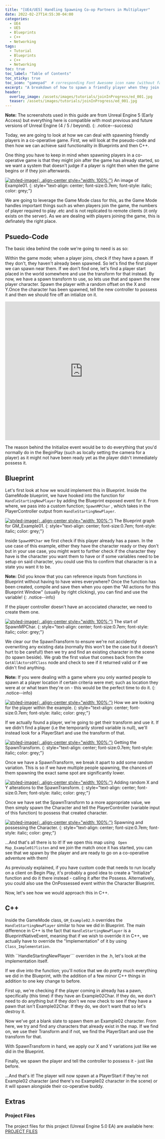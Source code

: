```yaml
---
title: "[UE4/UE5] Handling Spawning Co-op Partners in Multiplayer"
date: 2022-02-27T14:55:30-04:00
categories:
  - UE4
  - UE5
  - Blueprints
  - C++
  - Networking
tags:
  - Tutorial
  - Blueprints
  - C++
  - Networking
toc: true
toc_label: "Table of Contents"
toc_sticky: true
toc_icon: "gamepad"  # corresponding Font Awesome icon name (without fa prefix)
excerpt: "A breakdown of how to spawn a friendly player when they join a session in progress in a co-operative Unreal Engine game."
header:
  overlay_image: /assets/images/tutorials/joinInProgress/ed_001.jpg
  teaser: /assets/images/tutorials/joinInProgress/ed_001.jpg
---
```


**Note:** The screenshots used in this guide are from Unreal Engine 5 (Early Access) but everything here is compatible with most previous and future versions of Unreal Engine (4 / 5 / beyond).
{: .notice--success}

Today, we are going to look at how we can deal with spawning friendly players in a co-operative game. First, we will look at the pseudo-code and then how we can achieve said functionality in Blueprints and then C++. 

One thing you have to keep in mind when spawning players in a co-operative game is that they might join after the game has already started, so we want a system that doesn't judge if a player is right then when the game begins or if they join afterwards.

[![styled-image](/assets/images/tutorials/joinInProgress/jip_001.jpg "An image of Example01"){: .align-center style="width: 100%;"}](/assets/images/tutorials/joinInProgress/jip_002.jpg)
An image of Example01.
{: style="text-align: center; font-size:0.7em; font-style: italic; color: grey;"}

We are going to leverage the Game Mode class for this, as the Game Mode handles important things such as when players join the game, the numbers of player required to play .etc and is not replicated to remote clients (it only exists on the server). As we are dealing with players joining the game, this is definately the right place.

## Psuedo-Code
The basic idea behind the code we're going to need is as so:

Within the game mode; when a player joins, check if they have a pawn. If they don't, they haven't already been spawned. So let's find the first player we can spawn near them. If we don't find one, let's find a player start placed in the world somewhere and use the transform for that instead. By now, we have a spawn transform to use, so lets use that and spawn the new player character. Spawn the player with a random offset on the X and Y.Once the character has been spawned, tell the new controller to possess it and then we should fire off an intialize on it.

<iframe frameborder="0" style="width:100%;height:451px;" src="https://viewer.diagrams.net/?highlight=0000ff&nav=1&title=PlayerJoinFlow.drawio#R7Vvbdto4FP0aHtvlC3bgkWuaNs1qVzKT5GmWsIXtIkuuLAL06yvZ8t2AEwIkGecl1tGRLOls7XMBOvrIX19SELjfiQ1RR1PsdUcfdzRNVQyd%2FxOSTSwxdSMWONSzpVImuPX%2BwGSklC49G4YFRUYIYl5QFFoEY2ixggxQSlZFtTlBxbcGwIEVwa0FUFV679nMlbswlEz%2BBXqOK99sKLJjBqyFQ8kSy9d1NF3r6abai7t9kEwl9UMX2GSVE%2BmTjj6ihLD4yV%2BPIBJHm5za%2FdXmHl0vzMuvP8Pf4J%2Fht7ubfz%2FFk02fMyTdIIWYve7UWjz1E0BLmJxCtFe2SY43OiEoJlE6%2BtBlPuKPKn%2F8BRnbSDiAJSNcRChziUMwQNeEBFJvTjCTaqpoQ2wPhNl5e4aItYhFUw8h%2BQ7ekvo93goZJYvUsmKC1BBCGYEZRMPUlCOCCOVdmGAoprI5VORessVNMqmcPhnGMTAeD1RjItedk08n08FEvLGhNaTVQrKkFtyhJ28fA9SBu%2BYzYz2xoxzupa0vIfEhoxuuQCECzHsqXg4g75iT6mVI4Q8SLM8Ajl4Bzg8ENpBy2Vfi4XAHjIQJV67H4G0AopNZcV4qQisPGb7HoYNAGEqD78HDnOMoZ7XhyBxpxgns%2FAQpg%2BudlpG9puQTSbcJvawy7lITmZvjra5yuCn7V7%2BwAmffyALT4JP%2Bn7bYmClQM1vtvzVFUqi99jX0kLMwXHvsIff8KKb6bMjWeJ1QgWhsUl7g233IN3KjRDMbFrWScVsoIuP7l6OjdBtfkRbMhrRwcSIWqIVO95zQyeDymOvZB50MLY8FsHw06BwACTn0B%2BdxltFWSkoJb%2FX7n%2Fv5v%2BKEMXDlHCWYpYt6uf8xK%2F5nTMR1cSHfggl84VDwLAyi4zYRP9bhjDsn0xFPLuCnwJda7QnACoseRCEQ8fC06sdc4s%2BW4X4fVvRKHApT4HtIHN4XiJ4g8yxQ4%2BkA8hzMGxaHAvemte6Ov9LDDm%2BZWesuujz8Qr5DD6iqDV2g%2Bho%2BcDuLVuF0Q5grjroNZraZUtNLtjTPHs7orVN6g05JTUoDuYCm3n7aOfOaZJk5JriEwgtO1l7IIi5Q0kznjgIczgn1W4LYShC6WgobeucmCKVi4UdYzVf59ljRTBSG3h8wixTEiQkSCKXZ6jy3OCPu5NFAdviebUdkE4igKNqVMewY45IZZeWiaEEpLNLUblNWTNTUultNqfb2c323xpLasSxpnpPp28x1i1WMKtHvoNpzpa4JLb2nMOH%2FCZ5avf6B2ImGDigFm5yCJObGKXDXLJXcy%2Fr9A%2FU1pYTzeMUvzaR3nXjOHY6AyIFXIkWee9gWB4SrqTLMAqJABkRbsmkmUikniqJqUu4w0cqCqbLKXMCwTcWP4dNLiNaVqkvXlGOl4rV4rKbiN6SNzhpEZ6VMXKuJzvRTRme9Ns5%2B4Z0sX0rjzHG2%2Bobq%2FGl49KySivoRY6V%2Bw1jpZBWVXausFFTiKsotXz37kKWU1%2BeFcimlW%2BOsT1xrrVbLWmfdyFl3S6bsntlZqy%2BppVhL%2BpQeYfGehgvILPdw8j9FlWWb8Xfc%2FC1ccWzGj5m8CeUb56T8ZJk5WhjYIo98iHJJ8fQYdVOPr4bglvO3c75SigVriEKtCwaPx%2Fm9t8kUpwgT3xFTNC2kqWf9ApFarT7dynpQ%2BikbYFH5CEMKGBTckWhcE6ulj9300S19ZKMn3%2B3eRx%2FGsegj%2FTZ1Sx9vmT4umtLHoYX4w%2BijWiy8k8OwRfy4Om3xU6cEoYhMolp0QMIQ8kuuKRiuUqoZuYACSyQcLZ805ROtpjR1Wj5Rq%2FWFyRpaSyY%2Bvuho5u%2Bl%2BH3G8Aozj6eV3CypiPeT6IMHF7ZIOBgJ6sXxkMCb2c9s4s%2B9sp8y6ZO%2F"></iframe>

The reason behind the Initialize event would be to do everything that you'd normally do in the BeginPlay (such as locally setting the camera for a player) as it might not have been ready yet as the player didn't immediately possess it.

## Blueprint
Let's first look at how we would implement this in Blueprint. Inside the GameMode blueprint, we have hooked into the function for  ```HandleStartingNewPlayer``` by adding the Blueprint exposed event for it. From where, we pass into a custom function;  ```SpawnMPChar``` , which takes in the PlayerController output from   ```HandleStartingNewPlayer```.

[![styled-image](/assets/images/tutorials/joinInProgress/jip_002.jpg "The Blueprint graph for GM_Example01"){: .align-center style="width: 100%;"}](/assets/images/tutorials/joinInProgress/jip_002.jpg)
The Blueprint graph for GM_Example01.
{: style="text-align: center; font-size:0.7em; font-style: italic; color: grey;"}

Inside  ```SpawnMPChar``` we first check if this player already has a pawn. In the use case of this example, either they have the character ready or they don't but in your use case, you might want to further check if the character they have is the character you want them to have or if some variables need to be setup on said character, you could use this to confirm that character is in a state you want it to be.

**Note:** Did you know that you can reference inputs from functions in Blueprint without having to have wires everywhere? Once the function has been created, compile and save then when you open the "All actions for this Blueprint Window" (usually by right clicking), you can find and use the variable!
{: .notice--info}

If the player controller doesn't have an accociated character, we need to create them one.

[![styled-image](/assets/images/tutorials/joinInProgress/jip_003.jpg "The start of SpawnMPChar"){: .align-center style="width: 100%;"}](/assets/images/tutorials/joinInProgress/jip_003.jpg)
The start of SpawnMPChar.
{: style="text-align: center; font-size:0.7em; font-style: italic; color: grey;"}

We clear our the SpawnTransform to ensure we're not accidently overwriting any existing data (normally this won't be the case but it doesn't hurt to be careful!) then we try and find an existing character in the scene (to spawn beside). We grab the first value that comes back from the  ```GetAllActorsOfClass```  node and check to see if it returned valid or if we didn't find anything.

**Note:** If you were dealing with a game where you only wanted people to spawn at a player location if certain criteria were met; such as location they were at or what team they're on - this would be the perfect time to do it.
{: .notice--info}

[![styled-image](/assets/images/tutorials/joinInProgress/jip_004.jpg "How we are looking for the player within the example"){: .align-center style="width: 100%;"}](/assets/images/tutorials/joinInProgress/jip_004.jpg)
How we are looking for the player within the example.
{: style="text-align: center; font-size:0.7em; font-style: italic; color: grey;"}

If we actually found a player, we're going to get their transform and use it. If we didn't find a player (i.e the temporarily stored variable is null), we'll instead look for a PlayerStart and use the transform of that.

[![styled-image](/assets/images/tutorials/joinInProgress/jip_005.jpg "Getting the SpawnTransform"){: .align-center style="width: 100%;"}](/assets/images/tutorials/joinInProgress/jip_005.jpg)
Getting the SpawnTransform.
{: style="text-align: center; font-size:0.7em; font-style: italic; color: grey;"}

Once we have a SpawnTransform, we break it apart to add some random variation. This is so if we have multiple people spawning, the chances of them spawning the exact same spot are significantly lower.

[![styled-image](/assets/images/tutorials/joinInProgress/jip_006.jpg "Adding random X and Y alterations to the SpawnTransform"){: .align-center style="width: 100%;"}](/assets/images/tutorials/joinInProgress/jip_006.jpg)
Adding random X and Y alterations to the SpawnTransform.
{: style="text-align: center; font-size:0.7em; font-style: italic; color: grey;"}

Once we have set the SpawnTransform to a more appropriate value, we then simply spawn the Character and tell the PlayerController (variable input of this function) to possess that created character.

[![styled-image](/assets/images/tutorials/joinInProgress/jip_007.jpg "Spawning and possessing the Character"){: .align-center style="width: 100%;"}](/assets/images/tutorials/joinInProgress/jip_007.jpg)
Spawning and possessing the Character.
{: style="text-align: center; font-size:0.7em; font-style: italic; color: grey;"}

...And that's all there is to it! If we open this map using ``` Open Map_Example01?listen``` and we join the match once it has started, you can see that we spawn by the player and are ready to go on a co-operative adventure with them!

As previously explained, if you have custom code that needs to run locally on a client on Begin Play, it's probably a good idea to create a "Initialize" function and do it there instead - calling it after the Possess. Alternatively, you could also use the OnPossessed event within the Character Blueprint.

Now, let's see how we would approach this in C++.

## C++
Inside the GameMode class, ```GM_Example02.h``` overrides the ``` HandleStartingNewPlayer ``` similar to how we did in Blueprint. The main difference in C++ is the fact that ```HandleStartingNewPlayer``` is a BlueprintNativeEvent, meaning that if we wish to override it in C++, we actually have to override the "Implementation" of it by using ```Class_Implementation```.

<script src="https://gist.github.com/KITATUS/47d4afb09ab695d5d9a9b937d56b90f2.js"></script>

With ``HandleStartingNewPlayer``` overriden in the .h, let's look at the implementation itself.

<script src="https://gist.github.com/KITATUS/31c073a372a367743fd79d79b9850334.js"></script>

If we dive into the function; you'll notice that we do pretty much everything we did in the Blueprint, with the addition of a few minor C++ things in addition to one key change to before.

<script src="https://gist.github.com/KITATUS/79ebc1dda97b6937af932a4c21eb063b.js"></script>

First up, we're checking if the player coming in already has a pawn, specifically (this time) if they have an Example02Char. If they do, we don't need to do anything but if they don't we now check to see if they have a pawn that isn't Example02Char. If they do, we don't want that so let's destroy it.

Now we've got a blank slate to spawn them an Example02 character. From here, we try and find any characters that already exist in the map. If we find on, we use their Transform and if not, we find the PlayerStart and use the transform for that.

<script src="https://gist.github.com/KITATUS/96e5c6378fa7e6ca40dfc7f20387fcc2.js"></script>

With SpawnTransform in hand, we apply our X and Y variations just like we did in the Blueprint.

<script src="https://gist.github.com/KITATUS/25ed125022212498ebf0b60e77db1e22.js"></script>

Finally, we spawn the player and tell the controller to possess it - just like before.

<script src="https://gist.github.com/KITATUS/7575331b8264d745f455e54fda63fa8d.js"></script>

...And that's it! The player will now spawn at a PlayerStart if they're not Example02 character (and there's no Example02 character in the scene) or it will spawn alongside their co-operative buddy.

## Extras

### Project Files
The project files for this project (Unreal Engine 5.0 EA) are available here: [PROJECT FILES](https://github.com/KITATUS/KFSpawnInProgress)